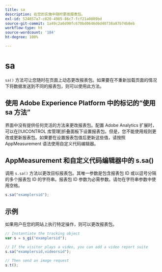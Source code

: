 ```yaml
---
title: sa
description: 在您的实施中随时更改报表包。
exl-id: 524857a7-c820-4985-86c7-fcf21a0809bd
source-git-commit: 1a49c2a6d90fc670bd0646d6d40738a87b74b8eb
workflow-type: ht
source-wordcount: '184'
ht-degree: 100%

---
```


# sa

`sa()` 方法可让您随时在页面上动态更改报表包。如果要在不重新加载页面的情况下将数据发送到不同的报表包，则可以使用此方法。

## 使用 Adobe Experience Platform 中的标记的“使用 sa 方法”

界面中没有提供任何灵活的方法来更改报表包。配置 Adobe Analytics 扩展时，可以在[!UICONTROL 库管理]折叠面板下设置报表包。但是，您不能使用规则更改或更新报表包。如果要在设置报表包值后更新这些值，请按照 AppMeasurement 语法使用自定义代码编辑器。

## AppMeasurement 和自定义代码编辑器中的 s.sa()

调用 `s.sa()` 方法以更改目标报表包。其唯一参数是包含报表包 ID 或以逗号分隔的多个报表包 ID 的字符串。报表包 ID 参数为必需参数。请勿在字符串参数中使用空格。

```js
s.sa("examplersid");
```

## 示例

如果用户在您的网站上执行特定操作，则可以更改报表包。

```js
// Instantiate the tracking object
var s = s_gi("examplersid");

// If the visitor plays a video, you can add a video report suite
s.sa("examplersid,videorsid");

// Then send an image request
s.t();
```
